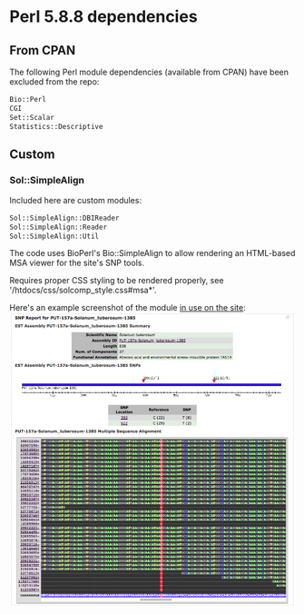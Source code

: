 # Perl 5.8.8 dependencies

## From CPAN
The following Perl module dependencies (available from CPAN) have been excluded from the repo:

    Bio::Perl
    CGI
    Set::Scalar
    Statistics::Descriptive

## Custom

### Sol::SimpleAlign

Included here are custom modules:

    Sol::SimpleAlign::DBIReader
    Sol::SimpleAlign::Reader
    Sol::SimpleAlign::Util

The code uses BioPerl's Bio::SimpleAlign to allow rendering an HTML-based MSA viewer for
the site's SNP tools.

Requires proper CSS styling to be rendered properly, see '/htdocs/css/solcomp\_style.css#msa*'.

Here's an example screenshot of the module [in use on the site](https://web.archive.org/web/20100614155409/http://solanaceae.plantbiology.msu.edu/analyses_snp.php):
![](.README/Sol-SimpleAlign-Util.SNP_MSA_screenshot.png)
